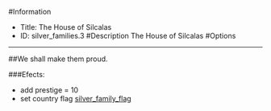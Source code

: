 #Information
 - Title: The House of Silcalas
 - ID: silver_families.3
#Description
The House of Silcalas
#Options

___
##We shall make them proud.

###Efects:<ul><li>add prestige = 10</li><li>set country flag [silver_family_flag](../flags/silver_family_flag.md)</li></ul>
